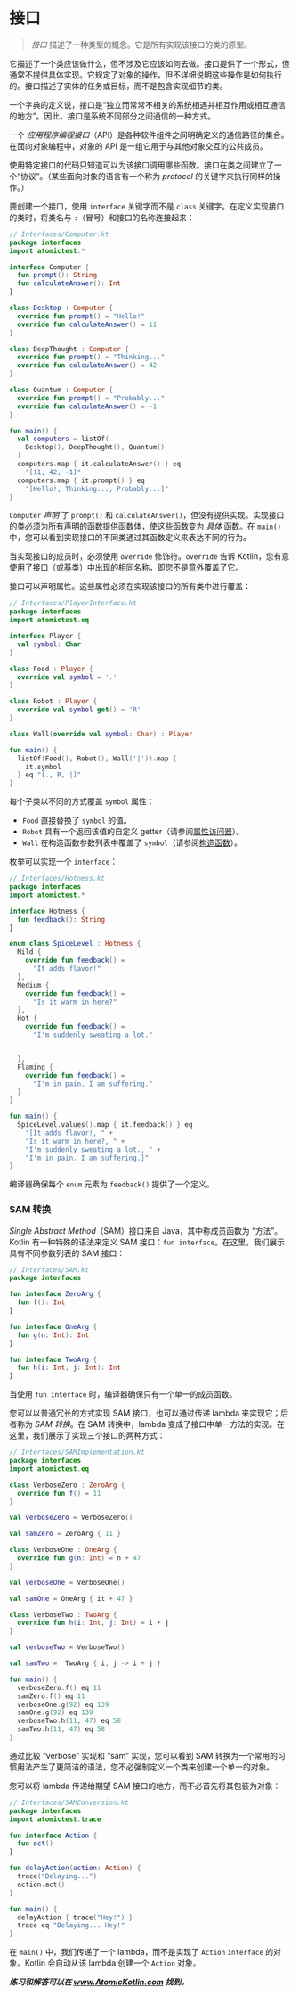 # 接口

> *接口* 描述了一种类型的概念。它是所有实现该接口的类的原型。

它描述了一个类应该做什么，但不涉及它应该如何去做。接口提供了一个形式，但通常不提供具体实现。它规定了对象的操作，但不详细说明这些操作是如何执行的。接口描述了实体的任务或目标，而不是包含实现细节的类。

一个字典的定义说，接口是“独立而常常不相关的系统相遇并相互作用或相互通信的地方”。因此，接口是系统不同部分之间通信的一种方式。

一个 *应用程序编程接口*（API）是各种软件组件之间明确定义的通信路径的集合。在面向对象编程中，对象的 API 是一组它用于与其他对象交互的公共成员。

使用特定接口的代码只知道可以为该接口调用哪些函数。接口在类之间建立了一个“协议”。（某些面向对象的语言有一个称为 *protocol* 的关键字来执行同样的操作。）

要创建一个接口，使用 `interface` 关键字而不是 `class` 关键字。在定义实现接口的类时，将类名与 `:`（冒号）和接口的名称连接起来：

```kotlin
// Interfaces/Computer.kt
package interfaces
import atomictest.*

interface Computer {
  fun prompt(): String
  fun calculateAnswer(): Int
}

class Desktop : Computer {
  override fun prompt() = "Hello!"
  override fun calculateAnswer() = 11
}

class DeepThought : Computer {
  override fun prompt() = "Thinking..."
  override fun calculateAnswer() = 42
}

class Quantum : Computer {
  override fun prompt() = "Probably..."
  override fun calculateAnswer() = -1
}

fun main() {
  val computers = listOf(
    Desktop(), DeepThought(), Quantum()
  )
  computers.map { it.calculateAnswer() } eq
    "[11, 42, -1]"
  computers.map { it.prompt() } eq
    "[Hello!, Thinking..., Probably...]"
}
```

`Computer` *声明* 了 `prompt()` 和 `calculateAnswer()`，但没有提供实现。实现接口的类必须为所有声明的函数提供函数体，使这些函数变为 *具体* 函数。在 `main()` 中，您可以看到实现接口的不同类通过其函数定义来表达不同的行为。

当实现接口的成员时，必须使用 `override` 修饰符。`override` 告诉 Kotlin，您有意使用了接口（或基类）中出现的相同名称，即您不是意外覆盖了它。

接口可以声明属性。这些属性必须在实现该接口的所有类中进行覆盖：

```kotlin
// Interfaces/PlayerInterface.kt
package interfaces
import atomictest.eq

interface Player {
  val symbol: Char
}

class Food : Player {
  override val symbol = '.'
}

class Robot : Player {
  override val symbol get() = 'R'
}

class Wall(override val symbol: Char) : Player

fun main() {
  listOf(Food(), Robot(), Wall('|')).map {
    it.symbol
  } eq "[., R, |]"
}
```

每个子类以不同的方式覆盖 `symbol` 属性：

- `Food` 直接替换了 `symbol` 的值。
- `Robot` 具有一个返回该值的自定义 getter（请参阅[属性访问器](se02-ch13.md)）。
- `Wall` 在构造函数参数列表中覆盖了 `symbol`（请参阅[构造函数](se02-ch04.md)）。

枚举可以实现一个 `interface`：

```kotlin
// Interfaces/Hotness.kt
package interfaces
import atomictest.*

interface Hotness {
  fun feedback(): String
}

enum class SpiceLevel : Hotness {
  Mild {
    override fun feedback() =
      "It adds flavor!"
  },
  Medium {
    override fun feedback() =
      "Is it warm in here?"
  },
  Hot {
    override fun feedback() =
      "I'm suddenly sweating a lot."


  },
  Flaming {
    override fun feedback() =
      "I'm in pain. I am suffering."
  }
}

fun main() {
  SpiceLevel.values().map { it.feedback() } eq
    "[It adds flavor!, " +
    "Is it warm in here?, " +
    "I'm suddenly sweating a lot., " +
    "I'm in pain. I am suffering.]"
}
```

编译器确保每个 `enum` 元素为 `feedback()` 提供了一个定义。

### SAM 转换

*Single Abstract Method*（SAM）接口来自 Java，其中称成员函数为 “方法”。Kotlin 有一种特殊的语法来定义 SAM 接口：`fun interface`。在这里，我们展示具有不同参数列表的 SAM 接口：

```kotlin
// Interfaces/SAM.kt
package interfaces

fun interface ZeroArg {
  fun f(): Int
}

fun interface OneArg {
  fun g(n: Int): Int
}

fun interface TwoArg {
  fun h(i: Int, j: Int): Int
}
```

当使用 `fun interface` 时，编译器确保只有一个单一的成员函数。

您可以以普通冗长的方式实现 SAM 接口，也可以通过传递 lambda 来实现它；后者称为 *SAM 转换*。在 SAM 转换中，lambda 变成了接口中单一方法的实现。在这里，我们展示了实现三个接口的两种方式：

```kotlin
// Interfaces/SAMImplementation.kt
package interfaces
import atomictest.eq

class VerboseZero : ZeroArg {
  override fun f() = 11
}

val verboseZero = VerboseZero()

val samZero = ZeroArg { 11 }

class VerboseOne : OneArg {
  override fun g(n: Int) = n + 47
}

val verboseOne = VerboseOne()

val samOne = OneArg { it + 47 }

class VerboseTwo : TwoArg {
  override fun h(i: Int, j: Int) = i + j
}

val verboseTwo = VerboseTwo()

val samTwo =  TwoArg { i, j -> i + j }

fun main() {
  verboseZero.f() eq 11
  samZero.f() eq 11
  verboseOne.g(92) eq 139
  samOne.g(92) eq 139
  verboseTwo.h(11, 47) eq 58
  samTwo.h(11, 47) eq 58
}
```

通过比较 “verbose” 实现和 “sam” 实现，您可以看到 SAM 转换为一个常用的习惯用法产生了更简洁的语法，您不必强制定义一个类来创建一个单一的对象。

您可以将 lambda 传递给期望 SAM 接口的地方，而不必首先将其包装为对象：

```kotlin
// Interfaces/SAMConversion.kt
package interfaces
import atomictest.trace

fun interface Action {
  fun act()
}

fun delayAction(action: Action) {
  trace("Delaying...")
  action.act()
}

fun main() {
  delayAction { trace("Hey!") }
  trace eq "Delaying... Hey!"
}
```

在 `main()` 中，我们传递了一个 lambda，而不是实现了 `Action` `interface` 的对象。Kotlin 会自动从该 lambda 创建一个 `Action` 对象。

***练习和解答可以在 www.AtomicKotlin.com 找到。***